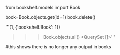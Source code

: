 from bookshelf.models import Book


book=Book.objects.get(id=1) 
book.delete() 

'''(1, {'bookshelf.Book': 1})
>>> Book.objects.all()
<QuerySet []>'''

#this shows there is no longer any output in books